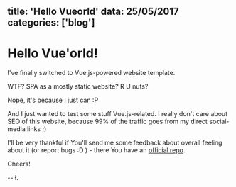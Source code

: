 title: 'Hello Vueorld'
data: 25/05/2017
categories: ['blog']
---

# Hello Vue'orld!

I've finally switched to Vue.js-powered website template.

WTF? SPA as a mostly static website? R U nuts?

Nope, it's because I just can :P

And I just wanted to test some stuff Vue.js-related. I really don't care about SEO of this website, because 99% of the traffic goes from my direct social-media links ;)

I'll be very thankful if You'll send me some feedback about overall feeling about it (or report bugs :D ) - there You have an [official repo](http://github.com/lukaszkups/lukaszkups-vue).

Cheers!

-- ł.
